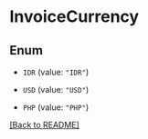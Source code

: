 # InvoiceCurrency

## Enum


* `IDR` (value: `"IDR"`)

* `USD` (value: `"USD"`)

* `PHP` (value: `"PHP"`)


[[Back to README]](../../README.md)



